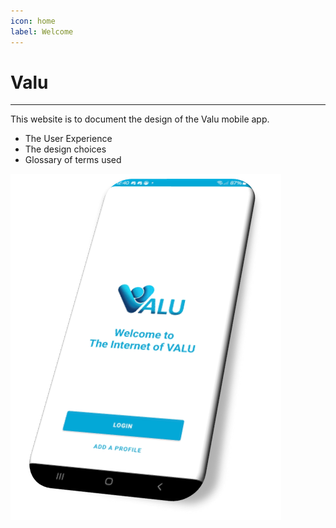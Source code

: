 ```yaml
---
icon: home
label: Welcome
---
```

# Valu
---
This website is to document the design of the Valu mobile app.
- The User Experience
- The design choices
- Glossary of terms used

![](/Valu_Wallet.png)